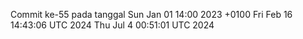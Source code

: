 Commit ke-55 pada tanggal Sun Jan 01 14:00 2023 +0100
Fri Feb 16 14:43:06 UTC 2024
Thu Jul  4 00:51:01 UTC 2024

